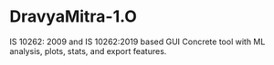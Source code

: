 # DravyaMitra-1.O
IS 10262: 2009 and IS 10262:2019 based GUI Concrete tool with ML analysis, plots, stats, and export features.
